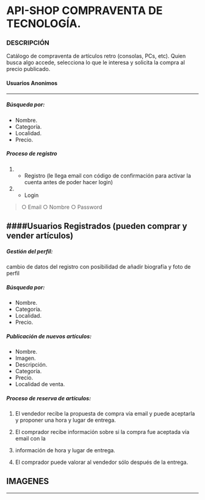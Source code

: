 #  API-SHOP COMPRAVENTA DE TECNOLOGÍA.


### DESCRIPCIÓN

Catálogo de compraventa de artículos retro (consolas, PCs, etc). Quien busca algo accede, selecciona lo que le interesa y solicita la compra al precio publicado.

#### Usuarios Anonimos
------------
##### Búsqueda por:
- Nombre.
- Categoría.
- Localidad.
- Precio.

##### Proceso de registro
1. -  Registro (le llega email con código de confirmación para activar la cuenta antes de poder hacer login)
2. - Login

> ○ Email ○ Nombre ○ Password


####Usuarios Registrados (pueden comprar y vender artículos)
------------
##### Gestión del perfil:
cambio de datos del registro con posibilidad de añadir biografía y foto de perfil

##### Búsqueda por:
- Nombre.
- Categoría.
- Localidad.
- Precio.

##### Publicación de nuevos artículos:
- Nombre.
- Imagen.
- Descripción.
- Categoría.
- Precio.
- Localidad de venta.

##### Proceso de reserva de artículos:
1. El vendedor recibe la propuesta de compra vía email y puede aceptarla y proponer una  	  hora y lugar de entrega.

3. El comprador recibe información sobre si la compra fue aceptada vía email con la
4. información de hora y lugar de entrega.

6. El comprador puede valorar al vendedor sólo después de la entrega.

## IMAGENES
------------
